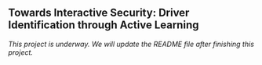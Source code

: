 ## Towards Interactive Security: Driver Identification through Active Learning
*This project is underway. We will update the README file after finishing this project.*
